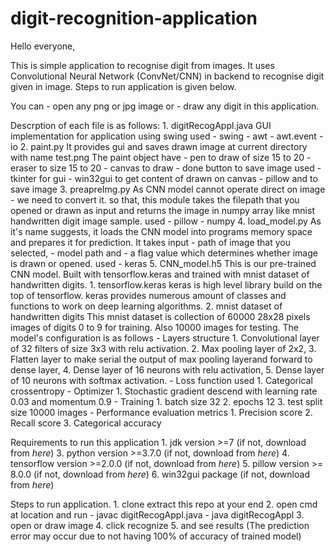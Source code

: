 # digit-recognition-application

Hello everyone,

  This is simple application to recognise digit from images.
  It uses Convolutional Neural Network (ConvNet/CNN) in backend to recognise digit given in image.
  Steps to run application is given below.
  
  You can
    - open any png or jpg image or
    - draw any digit
  in this application.
  
  Descrption of each file is as follows:
    1. digitRecogAppl.java
            GUI implementation for application using swing
            used
              - swing
              - awt
              - awt.event
              - io
    2. paint.py
             It provides gui and saves drawn image at current directory with name test.png
             The paint object have
                - pen to draw of size 15 to 20
                - eraser to size 15 to 20
                - canvas to draw
                - done button to save image 
              used 
                - tkinter for gui
                - win32gui to get content of drawn on canvas 
                - pillow and to save image
    3. preapreImg.py
            As CNN model cannot operate direct on image - we need to convert it.
            so that, this module takes the filepath that you opened or drawn as input 
            and returns the image in numpy array like mnist handwritten digit image sample.
            used
              - pillow
              - numpy
    4. load_model.py
            As it's name suggests, it loads the CNN model into programs memory space and prepares it for prediction.
            It takes input
              - path of image that you selected,
              - model path and
              - a flag value which determines whether image is drawn or opened.
            used
              - keras
    5. CNN_model.h5
            This is our pre-trained CNN model.
            Built with tensorflow.keras and trained with mnist dataset of handwritten digits.
            1. tensorflow.keras
                keras is high level library build on the top of tensorflow.
                keras provides numerous amount of classes and functions to work on deep learning algorithms.
            2. mnist dataset of handwritten digits
                This mnist dataset is collection of 60000 28x28 pixels images of digits 0 to 9 for training.
                Also 10000 images for testing.
            The model's configuration is as follows
                - Layers structure
                    1. Convolutional layer of 32 filters of size 3x3 with relu activation.
                    2. Max pooling layer of 2x2,
                    3. Flatten layer to make serial the output of max pooling layerand forward to dense layer,
                    4. Dense layer of 16 neurons with relu activation,
                    5. Dense layer of 10 neurons with softmax activation.
                - Loss function used
                    1. Categorical crossentropy
                - Optimizer 
                    1. Stochastic gradient descend with learning rate 0.03 and momentum 0.9
                - Training
                    1. batch size 32
                    2. epochs 12
                    3. test split size 10000 images
                - Performance evaluation metrics
                    1. Precision score
                    2. Recall score
                    3. Categorical accuracy 
           
  Requirements to run this application
    1. jdk version >=7 (if not, download from *here*)
    3. python version >=3.7.0 (if not, download from *here*)
    4. tensorflow version >=2.0.0   (if not, download from *here*)
    5. pillow version >= 8.0.0  (if not, download from *here*)
    6. win32gui package (if not, download from *here*)
    
  Steps to run application.
    1. clone extract this repo at your end
    2. open cmd at location and run 
          - javac digitRecogAppl.java
          - java digitRecogAppl
    3. open or draw image
    4. click recognize
    5. and see results (The prediction error may occur due to not having 100% of accuracy of trained model)
